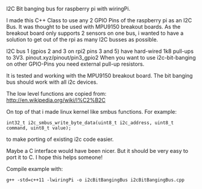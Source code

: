 I2C Bit banging bus for raspberry pi with wiringPi. 

I made this C++ Class to use any 2 GPIO Pins of the raspberry pi as an I2C Bus. It was thought to be used with MPU9150 breakout boards. As the breakout board only supports 2 sensors on one bus, i wanted to have a solution to get out of the rpi as many I2C busses as possible.

I2C bus 1 (gpios 2 and 3 on rpi2 pins 3 and 5) have hard-wired 1k8 pull-ups to 3V3. pinout.xyz/pinout/pin3_gpio2 When you want to use i2c-bit-banging on other GPIO-Pins you need external pull-up resistors.

It is tested and working with the MPU9150 breakout board. The bit banging bus should work with all i2c devices.

The low level functions are copied from:
http://en.wikipedia.org/wiki/I%C2%B2C

On top of that i made linux kernel like smbus functions. For example:

`int32_t i2c_smbus_write_byte_data(uint8_t i2c_address, uint8_t command, uint8_t value);`

to make porting of existing i2c code easier.

Maybe a C interface would have been nicer. But it should be very easy to port it to C. I hope this helps someone!

Compile example with:

`g++ -std=c++11 -lwiringPi -o i2cBitBangingBus i2cBitBangingBus.cpp`
